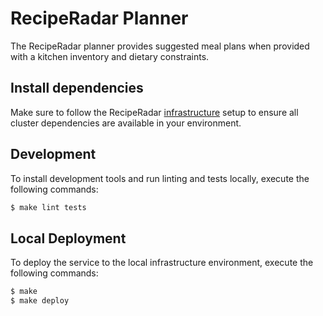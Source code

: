 # RecipeRadar Planner

 The RecipeRadar planner provides suggested meal plans when provided with a kitchen inventory and dietary constraints.

## Install dependencies

Make sure to follow the RecipeRadar [infrastructure](https://www.github.com/openculinary/infrastructure) setup to ensure all cluster dependencies are available in your environment.

## Development

To install development tools and run linting and tests locally, execute the following commands:

```sh
$ make lint tests
```

## Local Deployment

To deploy the service to the local infrastructure environment, execute the following commands:

```sh
$ make
$ make deploy
```
